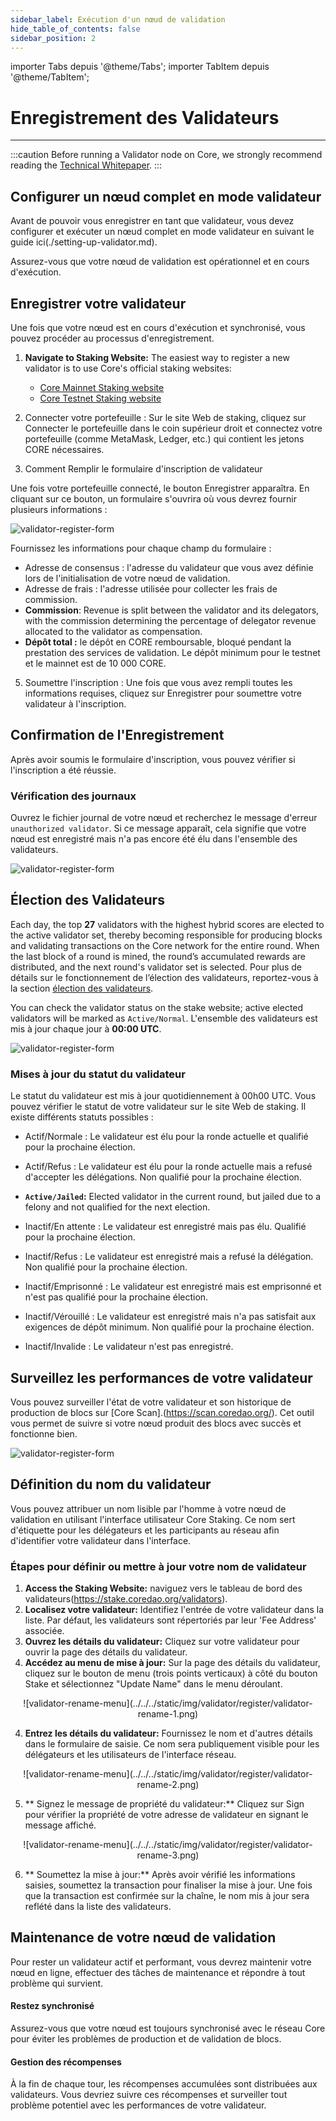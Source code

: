 ```yaml
---
sidebar_label: Exécution d'un nœud de validation
hide_table_of_contents: false
sidebar_position: 2
---
```


importer Tabs depuis '@theme/Tabs';
importer TabItem depuis '@theme/TabItem';

# Enregistrement des Validateurs

---

:::caution
Before running a Validator node on Core, we strongly recommend reading the [Technical Whitepaper](https://whitepaper.coredao.org/).
:::

## Configurer un nœud complet en mode validateur

Avant de pouvoir vous enregistrer en tant que validateur, vous devez configurer et exécuter un nœud complet en mode validateur en suivant le guide ici(./setting-up-validator.md).

Assurez-vous que votre nœud de validation est opérationnel et en cours d'exécution.

## Enregistrer votre validateur

Une fois que votre nœud est en cours d'exécution et synchronisé, vous pouvez procéder au processus d'enregistrement.

1. **Navigate to Staking Website:** The easiest way to register a new validator is to use Core's official staking websites:

    - [Core Mainnet Staking website](https://stake.coredao.org/become-validator)
    - [Core Testnet Staking website](https://stake.test2.btcs.network/become-validator)

2. Connecter votre portefeuille : Sur le site Web de staking, cliquez sur Connecter le portefeuille dans le coin supérieur droit et connectez votre portefeuille (comme MetaMask, Ledger, etc.) qui contient les jetons CORE nécessaires.

3. Comment Remplir le formulaire d'inscription de validateur

Une fois votre portefeuille connecté, le bouton Enregistrer apparaîtra. En cliquant sur ce bouton, un formulaire s'ouvrira où vous devrez fournir plusieurs informations :

![validator-register-form](../../../static/img/validator/validator-regitration.png)

Fournissez les informations pour chaque champ du formulaire :

- Adresse de consensus : l'adresse du validateur que vous avez définie lors de l'initialisation de votre nœud de validation.
- Adresse de frais : l'adresse utilisée pour collecter les frais de commission.
- **Commission**: Revenue is split between the validator and its delegators, with the commission determining the percentage of delegator revenue allocated to the validator as compensation.
- **Dépôt total :** le dépôt en CORE remboursable, bloqué pendant la prestation des services de validation. Le dépôt minimum pour le testnet et le mainnet est de 10 000 CORE.

5. Soumettre l'inscription : Une fois que vous avez rempli toutes les informations requises, cliquez sur Enregistrer pour soumettre votre validateur à l'inscription.

## Confirmation de l'Enregistrement

Après avoir soumis le formulaire d'inscription, vous pouvez vérifier si l'inscription a été réussie.

### Vérification des journaux

Ouvrez le fichier journal de votre nœud et recherchez le message d'erreur `unauthorized validator`. Si ce message apparaît, cela signifie que votre nœud est enregistré mais n'a pas encore été élu dans l'ensemble des validateurs.

![validator-register-form](../../../static/img/validator/register/validator-register-2.avif)

## Élection des Validateurs

Each day, the top **27** validators with the highest hybrid scores are elected to the active validator set, thereby becoming responsible for producing blocks and validating transactions on the Core network for the entire round. When the last block of a round is mined, the round’s accumulated rewards are distributed, and the next round's validator set is selected. Pour plus de détails sur le fonctionnement de l’élection des validateurs, reportez-vous à la section [élection des validateurs](./validator-election.md).

You can check the validator status on the stake website; active elected validators will be marked as `Active/Normal`. L'ensemble des validateurs est mis à jour chaque jour à **00:00 UTC**.

![validator-register-form](../../../static/img/validator/validator-status.png)

### Mises à jour du statut du validateur

Le statut du validateur est mis à jour quotidiennement à 00h00 UTC. Vous pouvez vérifier le statut de votre validateur sur le site Web de staking. Il existe différents statuts possibles :

- Actif/Normale : Le validateur est élu pour la ronde actuelle et qualifié pour la prochaine élection.

- Actif/Refus : Le validateur est élu pour la ronde actuelle mais a refusé d'accepter les délégations. Non qualifié pour la prochaine élection.

- **`Active/Jailed`:** Elected validator in the current round, but jailed due to a felony and not qualified for the next election.

- Inactif/En attente : Le validateur est enregistré mais pas élu. Qualifié pour la prochaine élection.

- Inactif/Refus : Le validateur est enregistré mais a refusé la délégation. Non qualifié pour la prochaine élection.

- Inactif/Emprisonné : Le validateur est enregistré mais est emprisonné et n'est pas qualifié pour la prochaine élection.

- Inactif/Vérouillé : Le validateur est enregistré mais n'a pas satisfait aux exigences de dépôt minimum. Non qualifié pour la prochaine élection.

- Inactif/Invalide : Le validateur n'est pas enregistré.

## Surveillez les performances de votre validateur

Vous pouvez surveiller l'état de votre validateur et son historique de production de blocs sur [Core Scan].(https://scan.coredao.org/). Cet outil vous permet de suivre si votre nœud produit des blocs avec succès et fonctionne bien.

![validator-register-form](../../../static/img/validator/register/validator-register-4.webp)

## Définition du nom du validateur

Vous pouvez attribuer un nom lisible par l'homme à votre nœud de validation en utilisant l'interface utilisateur Core Staking. Ce nom sert d'étiquette pour les délégateurs et les participants au réseau afin d'identifier votre validateur dans l'interface.

### Étapes pour définir ou mettre à jour votre nom de validateur

1. **Access the Staking Website:** naviguez vers le tableau de bord des validateurs(https://stake.coredao.org/validators).
2. **Localisez votre validateur:** Identifiez l'entrée de votre validateur dans la liste. Par défaut, les validateurs sont répertoriés par leur 'Fee Address' associée.
3. **Ouvrez les détails du validateur:** Cliquez sur votre validateur pour ouvrir la page des détails du validateur.
4. **Accédez au menu de mise à jour:** Sur la page des détails du validateur, cliquez sur le bouton de menu (trois points verticaux) à côté du bouton Stake et sélectionnez "Update Name" dans le menu déroulant.

<p align="center">
![validator-rename-menu](../../../static/img/validator/register/validator-rename-1.png)
</p>

4. **Entrez les détails du validateur:** Fournissez le nom et d'autres détails dans le formulaire de saisie. Ce nom sera publiquement visible pour les délégateurs et les utilisateurs de l'interface réseau.

<p align="center">
![validator-rename-menu](../../../static/img/validator/register/validator-rename-2.png)
</p>

5. \*\* Signez le message de propriété du validateur:\*\* Cliquez sur Sign pour vérifier la propriété de votre adresse de validateur en signant le message affiché.

<p align="center">
![validator-rename-menu](../../../static/img/validator/register/validator-rename-3.png)
</p>

6. \*\* Soumettez la mise à jour:\*\* Après avoir vérifié les informations saisies, soumettez la transaction pour finaliser la mise à jour. Une fois que la transaction est confirmée sur la chaîne, le nom mis à jour sera reflété dans la liste des validateurs.

## Maintenance de votre nœud de validation

Pour rester un validateur actif et performant, vous devrez maintenir votre nœud en ligne, effectuer des tâches de maintenance et répondre à tout problème qui survient.

#### Restez synchronisé

Assurez-vous que votre nœud est toujours synchronisé avec le réseau Core pour éviter les problèmes de production et de validation de blocs.

#### Gestion des récompenses

À la fin de chaque tour, les récompenses accumulées sont distribuées aux validateurs. Vous devriez suivre ces récompenses et surveiller tout problème potentiel avec les performances de votre validateur.
